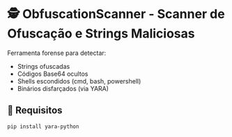 # 🕵️ ObfuscationScanner - Scanner de Ofuscação e Strings Maliciosas

Ferramenta forense para detectar:

- Strings ofuscadas
- Códigos Base64 ocultos
- Shells escondidos (cmd, bash, powershell)
- Binários disfarçados (via YARA)

## 🔧 Requisitos

```bash
pip install yara-python
